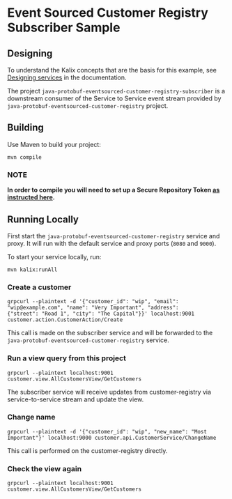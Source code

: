 # Event Sourced Customer Registry Subscriber Sample

## Designing

To understand the Kalix concepts that are the basis for this example, see [Designing services](https://docs.kalix.io/java/development-process.html) in the documentation.

The project `java-protobuf-eventsourced-customer-registry-subscriber` is a downstream consumer of the Service to Service event stream provided by `java-protobuf-eventsourced-customer-registry` project.

## Building

Use Maven to build your project:

```shell
mvn compile
```

### NOTE
**In order to compile you will need to set up a Secure Repository Token [as instructed here](https://account.akka.io/token).**

## Running Locally

First start the `java-protobuf-eventsourced-customer-registry` service and proxy. It will run with the default service and proxy ports (`8080` and `9000`).

To start your service locally, run:

```shell
mvn kalix:runAll
```

### Create a customer

```shell
grpcurl --plaintext -d '{"customer_id": "wip", "email": "wip@example.com", "name": "Very Important", "address": 
{"street": "Road 1", "city": "The Capital"}}' localhost:9001  customer.action.CustomerAction/Create
```

This call is made on the subscriber service and will be forwarded to the `java-protobuf-eventsourced-customer-registry` service.

### Run a view query from this project

```shell
grpcurl --plaintext localhost:9001 customer.view.AllCustomersView/GetCustomers
```

The subscriber service will receive updates from customer-registry via service-to-service stream and update the view.

### Change name

```shell
grpcurl --plaintext -d '{"customer_id": "wip", "new_name": "Most Important"}' localhost:9000 customer.api.CustomerService/ChangeName
```

This call is performed on the customer-registry directly.
  
### Check the view again

```shell
grpcurl --plaintext localhost:9001 customer.view.AllCustomersView/GetCustomers
```
